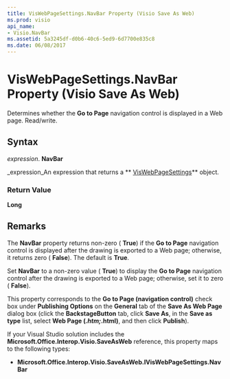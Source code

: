 ```yaml
---
title: VisWebPageSettings.NavBar Property (Visio Save As Web)
ms.prod: visio
api_name:
- Visio.NavBar
ms.assetid: 5a3245df-d0b6-40c6-5ed9-6d7700e835c8
ms.date: 06/08/2017
---
```



# VisWebPageSettings.NavBar Property (Visio Save As Web)

Determines whether the **Go to Page** navigation control is displayed in a Web page. Read/write.


## Syntax

 _expression_. **NavBar**

 _expression_An expression that returns a ** [VisWebPageSettings](http://msdn.microsoft.com/library/14280ea7-e8b1-d4b2-941b-121f2c17f787%28Office.15%29.aspx)** object.


### Return Value

 **Long**


## Remarks

The **NavBar** property returns non-zero ( **True**) if the **Go to Page** navigation control is displayed after the drawing is exported to a Web page; otherwise, it returns zero ( **False**). The default is **True**.

Set **NavBar** to a non-zero value ( **True**) to display the **Go to Page** navigation control after the drawing is exported to a Web page; otherwise, set it to zero ( **False**).

This property corresponds to the **Go to Page (navigation control)** check box under **Publishing Options** on the **General** tab of the **Save As Web Page** dialog box (click the **BackstageButton** tab, click **Save As**, in the **Save as type** list, select **Web Page (*.htm;*.html)**, and then click **Publish**).

If your Visual Studio solution includes the **Microsoft.Office.Interop.Visio.SaveAsWeb** reference, this property maps to the following types:


- **Microsoft.Office.Interop.Visio.SaveAsWeb.IVisWebPageSettings.NavBar**
    


